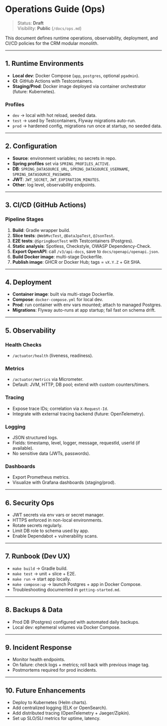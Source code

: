 # Operations Guide (Ops)

> Status: **Draft**  
> Visibility: **Public** (`/docs/ops.md`)

This document defines runtime operations, observability, deployment, and CI/CD policies for the CRM modular monolith.

---

## 1. Runtime Environments
- **Local dev**: Docker Compose (`app`, `postgres`, optional `pgadmin`).
- **CI**: GitHub Actions with Testcontainers.
- **Staging/Prod**: Docker image deployed via container orchestrator (future: Kubernetes).

### Profiles
- `dev` → local with hot reload, seeded data.
- `test` → used by Testcontainers, Flyway migrations auto-run.
- `prod` → hardened config, migrations run once at startup, no seeded data.

---

## 2. Configuration
- **Source**: environment variables; no secrets in repo.
- **Spring profiles** set via `SPRING_PROFILES_ACTIVE`.
- **DB**: `SPRING_DATASOURCE_URL`, `SPRING_DATASOURCE_USERNAME`, `SPRING_DATASOURCE_PASSWORD`.
- **JWT**: `JWT_SECRET`, `JWT_EXPIRATION_MINUTES`.
- **Other**: log level, observability endpoints.

---

## 3. CI/CD (GitHub Actions)
### Pipeline Stages
1. **Build**: Gradle wrapper build.
2. **Slice tests**: `@WebMvcTest`, `@DataJpaTest`, `@JsonTest`.
3. **E2E tests**: `@SpringBootTest` with Testcontainers (Postgres).
4. **Static analysis**: Spotless, Checkstyle, OWASP Dependency-Check.
5. **Export OpenAPI**: call `/v3/api-docs`, save to `docs/openapi/openapi.json`.
6. **Build Docker image**: multi-stage Dockerfile.
7. **Publish image**: GHCR or Docker Hub; tags = `vX.Y.Z` + Git SHA.

---

## 4. Deployment
- **Container image**: built via multi-stage Dockerfile.
- **Compose**: `docker-compose.yml` for local dev.
- **Prod**: run container with env vars mounted; attach to managed Postgres.
- **Migrations**: Flyway auto-runs at app startup; fail fast on schema drift.

---

## 5. Observability
### Health Checks
- `/actuator/health` (liveness, readiness).

### Metrics
- `/actuator/metrics` via Micrometer.
- Default: JVM, HTTP, DB pool; extend with custom counters/timers.

### Tracing
- Expose trace IDs; correlation via `X-Request-Id`.
- Integrate with external tracing backend (future: OpenTelemetry).

### Logging
- JSON structured logs.
- Fields: timestamp, level, logger, message, requestId, userId (if available).
- No sensitive data (JWTs, passwords).

### Dashboards
- Export Prometheus metrics.
- Visualize with Grafana dashboards (staging/prod).

---

## 6. Security Ops
- JWT secrets via env vars or secret manager.
- HTTPS enforced in non-local environments.
- Rotate secrets regularly.
- Limit DB role to schema used by app.
- Enable Dependabot + vulnerability scans.

---

## 7. Runbook (Dev UX)
- `make build` → Gradle build.
- `make test` → unit + slice + E2E.
- `make run` → start app locally.
- `make compose:up` → launch Postgres + app in Docker Compose.
- Troubleshooting documented in `getting-started.md`.

---

## 8. Backups & Data
- Prod DB (Postgres) configured with automated daily backups.
- Local dev: ephemeral volumes via Docker Compose.

---

## 9. Incident Response
- Monitor health endpoints.
- On failure: check logs + metrics; roll back with previous image tag.
- Postmortems required for prod incidents.

---

## 10. Future Enhancements
- Deploy to Kubernetes (Helm charts).
- Add centralized logging (ELK or OpenSearch).
- Add distributed tracing (OpenTelemetry + Jaeger/Zipkin).
- Set up SLO/SLI metrics for uptime, latency.

